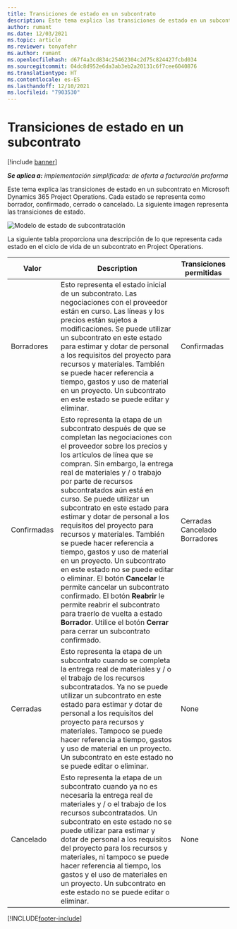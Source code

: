 ```yaml
---
title: Transiciones de estado en un subcontrato
description: Este tema explica las transiciones de estado en un subcontrato en Microsoft Dynamics 365 Project Operations a medida que se crea, ejecuta y cierra el subcontrato.
author: rumant
ms.date: 12/03/2021
ms.topic: article
ms.reviewer: tonyafehr
ms.author: rumant
ms.openlocfilehash: d67f4a3cd834c25462304c2d75c824427fcbd034
ms.sourcegitcommit: 04dc8d952e6da3ab3eb2a20131c6f7cee6040876
ms.translationtype: HT
ms.contentlocale: es-ES
ms.lasthandoff: 12/10/2021
ms.locfileid: "7903530"
---
```

# <a name="state-transitions-on-a-subcontract"></a>Transiciones de estado en un subcontrato 

[!include [banner](../../includes/dataverse-preview.md)]

_**Se aplica a:** implementación simplificada: de oferta a facturación proforma_

Este tema explica las transiciones de estado en un subcontrato en Microsoft Dynamics 365 Project Operations. Cada estado se representa como borrador, confirmado, cerrado o cancelado. La siguiente imagen representa las transiciones de estado.

![Modelo de estado de subcontratación](../media/SubconStates.png)  

La siguiente tabla proporciona una descripción de lo que representa cada estado en el ciclo de vida de un subcontrato en Project Operations.

| Valor | Description | Transiciones permitidas |
| --- | --- | --- |
| Borradores | Esto representa el estado inicial de un subcontrato. Las negociaciones con el proveedor están en curso. Las líneas y los precios están sujetos a modificaciones. Se puede utilizar un subcontrato en este estado para estimar y dotar de personal a los requisitos del proyecto para recursos y materiales. También se puede hacer referencia a tiempo, gastos y uso de material en un proyecto. Un subcontrato en este estado se puede editar y eliminar. | Confirmadas |
| Confirmadas | Esto representa la etapa de un subcontrato después de que se completan las negociaciones con el proveedor sobre los precios y los artículos de línea que se compran. Sin embargo, la entrega real de materiales y / o trabajo por parte de recursos subcontratados aún está en curso. Se puede utilizar un subcontrato en este estado para estimar y dotar de personal a los requisitos del proyecto para recursos y materiales. También se puede hacer referencia a tiempo, gastos y uso de material en un proyecto. Un subcontrato en este estado no se puede editar o eliminar. El botón **Cancelar** le permite cancelar un subcontrato confirmado. El botón **Reabrir** le permite reabrir el subcontrato para traerlo de vuelta a estado **Borrador**. Utilice el botón **Cerrar** para cerrar un subcontrato confirmado. | Cerradas <br> Cancelado <br> Borradores |
| Cerradas | Esto representa la etapa de un subcontrato cuando se completa la entrega real de materiales y / o el trabajo de los recursos subcontratados. Ya no se puede utilizar un subcontrato en este estado para estimar y dotar de personal a los requisitos del proyecto para recursos y materiales. Tampoco se puede hacer referencia a tiempo, gastos y uso de material en un proyecto. Un subcontrato en este estado no se puede editar o eliminar. | None |
| Cancelado | Esto representa la etapa de un subcontrato cuando ya no es necesaria la entrega real de materiales y / o el trabajo de los recursos subcontratados. Un subcontrato en este estado no se puede utilizar para estimar y dotar de personal a los requisitos del proyecto para los recursos y materiales, ni tampoco se puede hacer referencia al tiempo, los gastos y el uso de materiales en un proyecto. Un subcontrato en este estado no se puede editar o eliminar. | None |


[!INCLUDE[footer-include](../../includes/footer-banner.md)]
